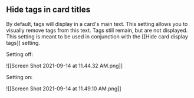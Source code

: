 ## Hide tags in card titles

By default, tags will display in a card's main text. This setting allows you to visually remove tags from this text. Tags still remain, but are not displayed. This setting is meant to be used in conjunction with the [[Hide card display tags]] setting.

Setting off:

![[Screen Shot 2021-09-14 at 11.44.32 AM.png]]

Setting on:

![[Screen Shot 2021-09-14 at 11.49.10 AM.png]]